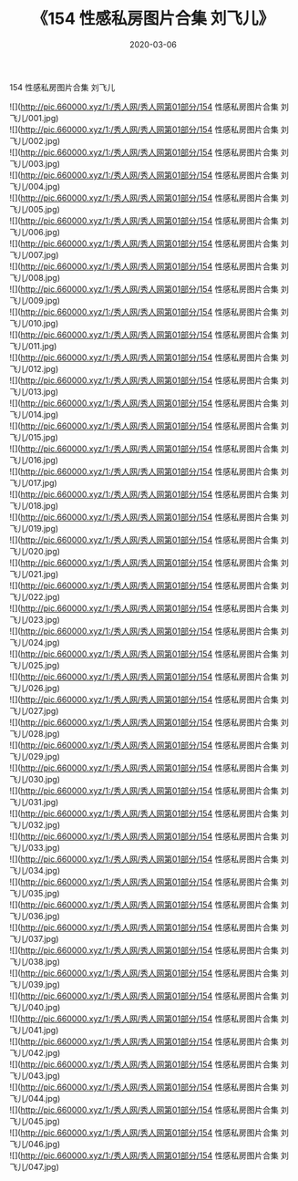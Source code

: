 ﻿---
layout: post
title:  《154 性感私房图片合集 刘飞儿》
date:   2020-03-06
img: http://pic.660000.xyz/1:/秀人网/秀人网第01部分/154 性感私房图片合集 刘飞儿/000.jpg
categories: [美女, 清纯, 唯美]
---

154 性感私房图片合集 刘飞儿

  ![](http://pic.660000.xyz/1:/秀人网/秀人网第01部分/154 性感私房图片合集 刘飞儿/001.jpg) <br> ![](http://pic.660000.xyz/1:/秀人网/秀人网第01部分/154 性感私房图片合集 刘飞儿/002.jpg) <br> ![](http://pic.660000.xyz/1:/秀人网/秀人网第01部分/154 性感私房图片合集 刘飞儿/003.jpg) <br> ![](http://pic.660000.xyz/1:/秀人网/秀人网第01部分/154 性感私房图片合集 刘飞儿/004.jpg) <br> ![](http://pic.660000.xyz/1:/秀人网/秀人网第01部分/154 性感私房图片合集 刘飞儿/005.jpg) <br> ![](http://pic.660000.xyz/1:/秀人网/秀人网第01部分/154 性感私房图片合集 刘飞儿/006.jpg) <br> ![](http://pic.660000.xyz/1:/秀人网/秀人网第01部分/154 性感私房图片合集 刘飞儿/007.jpg) <br> ![](http://pic.660000.xyz/1:/秀人网/秀人网第01部分/154 性感私房图片合集 刘飞儿/008.jpg) <br> ![](http://pic.660000.xyz/1:/秀人网/秀人网第01部分/154 性感私房图片合集 刘飞儿/009.jpg) <br> ![](http://pic.660000.xyz/1:/秀人网/秀人网第01部分/154 性感私房图片合集 刘飞儿/010.jpg) <br> ![](http://pic.660000.xyz/1:/秀人网/秀人网第01部分/154 性感私房图片合集 刘飞儿/011.jpg) <br> ![](http://pic.660000.xyz/1:/秀人网/秀人网第01部分/154 性感私房图片合集 刘飞儿/012.jpg) <br> ![](http://pic.660000.xyz/1:/秀人网/秀人网第01部分/154 性感私房图片合集 刘飞儿/013.jpg) <br> ![](http://pic.660000.xyz/1:/秀人网/秀人网第01部分/154 性感私房图片合集 刘飞儿/014.jpg) <br> ![](http://pic.660000.xyz/1:/秀人网/秀人网第01部分/154 性感私房图片合集 刘飞儿/015.jpg) <br> ![](http://pic.660000.xyz/1:/秀人网/秀人网第01部分/154 性感私房图片合集 刘飞儿/016.jpg) <br> ![](http://pic.660000.xyz/1:/秀人网/秀人网第01部分/154 性感私房图片合集 刘飞儿/017.jpg) <br> ![](http://pic.660000.xyz/1:/秀人网/秀人网第01部分/154 性感私房图片合集 刘飞儿/018.jpg) <br> ![](http://pic.660000.xyz/1:/秀人网/秀人网第01部分/154 性感私房图片合集 刘飞儿/019.jpg) <br> ![](http://pic.660000.xyz/1:/秀人网/秀人网第01部分/154 性感私房图片合集 刘飞儿/020.jpg) <br> ![](http://pic.660000.xyz/1:/秀人网/秀人网第01部分/154 性感私房图片合集 刘飞儿/021.jpg) <br> ![](http://pic.660000.xyz/1:/秀人网/秀人网第01部分/154 性感私房图片合集 刘飞儿/022.jpg) <br> ![](http://pic.660000.xyz/1:/秀人网/秀人网第01部分/154 性感私房图片合集 刘飞儿/023.jpg) <br> ![](http://pic.660000.xyz/1:/秀人网/秀人网第01部分/154 性感私房图片合集 刘飞儿/024.jpg) <br> ![](http://pic.660000.xyz/1:/秀人网/秀人网第01部分/154 性感私房图片合集 刘飞儿/025.jpg) <br> ![](http://pic.660000.xyz/1:/秀人网/秀人网第01部分/154 性感私房图片合集 刘飞儿/026.jpg) <br> ![](http://pic.660000.xyz/1:/秀人网/秀人网第01部分/154 性感私房图片合集 刘飞儿/027.jpg) <br> ![](http://pic.660000.xyz/1:/秀人网/秀人网第01部分/154 性感私房图片合集 刘飞儿/028.jpg) <br> ![](http://pic.660000.xyz/1:/秀人网/秀人网第01部分/154 性感私房图片合集 刘飞儿/029.jpg) <br> ![](http://pic.660000.xyz/1:/秀人网/秀人网第01部分/154 性感私房图片合集 刘飞儿/030.jpg) <br> ![](http://pic.660000.xyz/1:/秀人网/秀人网第01部分/154 性感私房图片合集 刘飞儿/031.jpg) <br> ![](http://pic.660000.xyz/1:/秀人网/秀人网第01部分/154 性感私房图片合集 刘飞儿/032.jpg) <br> ![](http://pic.660000.xyz/1:/秀人网/秀人网第01部分/154 性感私房图片合集 刘飞儿/033.jpg) <br> ![](http://pic.660000.xyz/1:/秀人网/秀人网第01部分/154 性感私房图片合集 刘飞儿/034.jpg) <br> ![](http://pic.660000.xyz/1:/秀人网/秀人网第01部分/154 性感私房图片合集 刘飞儿/035.jpg) <br> ![](http://pic.660000.xyz/1:/秀人网/秀人网第01部分/154 性感私房图片合集 刘飞儿/036.jpg) <br> ![](http://pic.660000.xyz/1:/秀人网/秀人网第01部分/154 性感私房图片合集 刘飞儿/037.jpg) <br> ![](http://pic.660000.xyz/1:/秀人网/秀人网第01部分/154 性感私房图片合集 刘飞儿/038.jpg) <br> ![](http://pic.660000.xyz/1:/秀人网/秀人网第01部分/154 性感私房图片合集 刘飞儿/039.jpg) <br> ![](http://pic.660000.xyz/1:/秀人网/秀人网第01部分/154 性感私房图片合集 刘飞儿/040.jpg) <br> ![](http://pic.660000.xyz/1:/秀人网/秀人网第01部分/154 性感私房图片合集 刘飞儿/041.jpg) <br> ![](http://pic.660000.xyz/1:/秀人网/秀人网第01部分/154 性感私房图片合集 刘飞儿/042.jpg) <br> ![](http://pic.660000.xyz/1:/秀人网/秀人网第01部分/154 性感私房图片合集 刘飞儿/043.jpg) <br> ![](http://pic.660000.xyz/1:/秀人网/秀人网第01部分/154 性感私房图片合集 刘飞儿/044.jpg) <br> ![](http://pic.660000.xyz/1:/秀人网/秀人网第01部分/154 性感私房图片合集 刘飞儿/045.jpg) <br> ![](http://pic.660000.xyz/1:/秀人网/秀人网第01部分/154 性感私房图片合集 刘飞儿/046.jpg) <br> ![](http://pic.660000.xyz/1:/秀人网/秀人网第01部分/154 性感私房图片合集 刘飞儿/047.jpg) <br>
